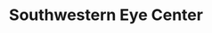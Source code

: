 ---
title: "Southwestern Eye Center"
url: /apache-junction/southwestern-eye-center/
shop: Optiker
---